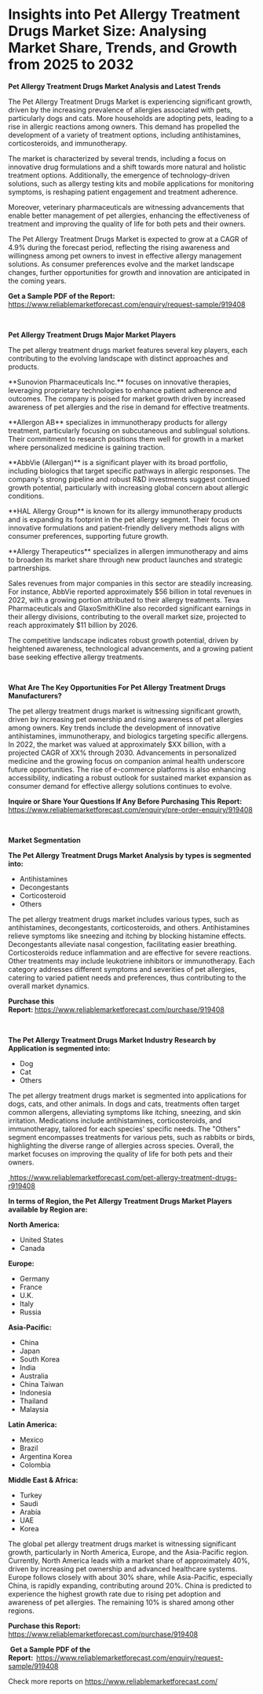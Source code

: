 <p><h1>Insights into Pet Allergy Treatment Drugs Market Size: Analysing Market Share, Trends, and Growth from 2025 to 2032</h1></p><p><strong>Pet Allergy Treatment Drugs Market Analysis and Latest Trends</strong></p>
<p><p>The Pet Allergy Treatment Drugs Market is experiencing significant growth, driven by the increasing prevalence of allergies associated with pets, particularly dogs and cats. More households are adopting pets, leading to a rise in allergic reactions among owners. This demand has propelled the development of a variety of treatment options, including antihistamines, corticosteroids, and immunotherapy.</p><p>The market is characterized by several trends, including a focus on innovative drug formulations and a shift towards more natural and holistic treatment options. Additionally, the emergence of technology-driven solutions, such as allergy testing kits and mobile applications for monitoring symptoms, is reshaping patient engagement and treatment adherence.</p><p>Moreover, veterinary pharmaceuticals are witnessing advancements that enable better management of pet allergies, enhancing the effectiveness of treatment and improving the quality of life for both pets and their owners. </p><p>The Pet Allergy Treatment Drugs Market is expected to grow at a CAGR of 4.9% during the forecast period, reflecting the rising awareness and willingness among pet owners to invest in effective allergy management solutions. As consumer preferences evolve and the market landscape changes, further opportunities for growth and innovation are anticipated in the coming years.</p></p>
<p><strong>Get a Sample PDF of the Report:&nbsp;</strong> <a href="https://www.reliablemarketforecast.com/enquiry/request-sample/919408?utm_campaign=2313&utm_medium=2&utm_source=Github&utm_content=ia&utm_term=07032025&utm_id=pet-allergy-treatment-drugs">https://www.reliablemarketforecast.com/enquiry/request-sample/919408</a></p>
<p>&nbsp;</p>
<p><strong>Pet Allergy Treatment Drugs Major Market Players</strong></p>
<p><p>The pet allergy treatment drugs market features several key players, each contributing to the evolving landscape with distinct approaches and products. </p><p>**Sunovion Pharmaceuticals Inc.** focuses on innovative therapies, leveraging proprietary technologies to enhance patient adherence and outcomes. The company is poised for market growth driven by increased awareness of pet allergies and the rise in demand for effective treatments. </p><p>**Allergon AB** specializes in immunotherapy products for allergy treatment, particularly focusing on subcutaneous and sublingual solutions. Their commitment to research positions them well for growth in a market where personalized medicine is gaining traction. </p><p>**AbbVie (Allergan)** is a significant player with its broad portfolio, including biologics that target specific pathways in allergic responses. The company's strong pipeline and robust R&D investments suggest continued growth potential, particularly with increasing global concern about allergic conditions.</p><p>**HAL Allergy Group** is known for its allergy immunotherapy products and is expanding its footprint in the pet allergy segment. Their focus on innovative formulations and patient-friendly delivery methods aligns with consumer preferences, supporting future growth.</p><p>**Allergy Therapeutics** specializes in allergen immunotherapy and aims to broaden its market share through new product launches and strategic partnerships. </p><p>Sales revenues from major companies in this sector are steadily increasing. For instance, AbbVie reported approximately $56 billion in total revenues in 2022, with a growing portion attributed to their allergy treatments. Teva Pharmaceuticals and GlaxoSmithKline also recorded significant earnings in their allergy divisions, contributing to the overall market size, projected to reach approximately $11 billion by 2026.</p><p>The competitive landscape indicates robust growth potential, driven by heightened awareness, technological advancements, and a growing patient base seeking effective allergy treatments.</p></p>
<p>&nbsp;</p>
<p><strong>What Are The Key Opportunities For Pet Allergy Treatment Drugs Manufacturers?</strong></p>
<p><p>The pet allergy treatment drugs market is witnessing significant growth, driven by increasing pet ownership and rising awareness of pet allergies among owners. Key trends include the development of innovative antihistamines, immunotherapy, and biologics targeting specific allergens. In 2022, the market was valued at approximately $XX billion, with a projected CAGR of XX% through 2030. Advancements in personalized medicine and the growing focus on companion animal health underscore future opportunities. The rise of e-commerce platforms is also enhancing accessibility, indicating a robust outlook for sustained market expansion as consumer demand for effective allergy solutions continues to evolve.</p></p>
<p><strong>Inquire or Share Your Questions If Any Before Purchasing This Report:</strong> <a href="https://www.reliablemarketforecast.com/enquiry/pre-order-enquiry/919408?utm_campaign=2313&utm_medium=2&utm_source=Github&utm_content=ia&utm_term=07032025&utm_id=pet-allergy-treatment-drugs">https://www.reliablemarketforecast.com/enquiry/pre-order-enquiry/919408</a></p>
<p>&nbsp;</p>
<p><strong>Market Segmentation</strong></p>
<p><strong>The Pet Allergy Treatment Drugs Market Analysis by types is segmented into:</strong></p>
<p><ul><li>Antihistamines</li><li>Decongestants</li><li>Corticosteroid</li><li>Others</li></ul></p>
<p><p>The pet allergy treatment drugs market includes various types, such as antihistamines, decongestants, corticosteroids, and others. Antihistamines relieve symptoms like sneezing and itching by blocking histamine effects. Decongestants alleviate nasal congestion, facilitating easier breathing. Corticosteroids reduce inflammation and are effective for severe reactions. Other treatments may include leukotriene inhibitors or immunotherapy. Each category addresses different symptoms and severities of pet allergies, catering to varied patient needs and preferences, thus contributing to the overall market dynamics.</p></p>
<p><strong>Purchase this Report:&nbsp;</strong><a href="https://www.reliablemarketforecast.com/purchase/919408?utm_campaign=2313&utm_medium=2&utm_source=Github&utm_content=ia&utm_term=07032025&utm_id=pet-allergy-treatment-drugs">https://www.reliablemarketforecast.com/purchase/919408</a></p>
<p>&nbsp;</p>
<p><strong>The Pet Allergy Treatment Drugs Market Industry Research by Application is segmented into:</strong></p>
<p><ul><li>Dog</li><li>Cat</li><li>Others</li></ul></p>
<p><p>The pet allergy treatment drugs market is segmented into applications for dogs, cats, and other animals. In dogs and cats, treatments often target common allergens, alleviating symptoms like itching, sneezing, and skin irritation. Medications include antihistamines, corticosteroids, and immunotherapy, tailored for each species' specific needs. The "Others" segment encompasses treatments for various pets, such as rabbits or birds, highlighting the diverse range of allergies across species. Overall, the market focuses on improving the quality of life for both pets and their owners.</p></p>
<p><a href="https://www.reliablemarketforecast.com/pet-allergy-treatment-drugs-r919408?utm_campaign=2313&utm_medium=2&utm_source=Github&utm_content=ia&utm_term=07032025&utm_id=pet-allergy-treatment-drugs">&nbsp;https://www.reliablemarketforecast.com/pet-allergy-treatment-drugs-r919408</a></p>
<p><strong>In terms of Region, the Pet Allergy Treatment Drugs Market Players available by Region are:</strong></p>
<p>
    <p> <strong> North America: </strong>
        <ul>
            <li>United States</li>
            <li>Canada</li>
        </ul>
        </p> 
    <p> <strong> Europe: </strong>
        <ul>
            <li>Germany</li>
            <li>France</li>
            <li>U.K.</li>
            <li>Italy</li>
            <li>Russia</li>
        </ul>
        </p> 
    <p> <strong> Asia-Pacific: </strong>
        <ul>
            <li>China</li>
            <li>Japan</li>
            <li>South Korea</li>
            <li>India</li>
            <li>Australia</li>
            <li>China Taiwan</li>
            <li>Indonesia</li>
            <li>Thailand</li>
            <li>Malaysia</li>
        </ul>
        </p> 
    <p> <strong> Latin America: </strong>
        <ul>
            <li>Mexico</li>
            <li>Brazil</li>
            <li>Argentina Korea</li>
            <li>Colombia</li>
        </ul>
        </p> 
    <p> <strong> Middle East & Africa: </strong>
        <ul>
            <li>Turkey</li>
            <li>Saudi</li>
            <li>Arabia</li>
            <li>UAE</li>
            <li>Korea</li>
        </ul>
    </p>
    </p>
<p><p>The global pet allergy treatment drugs market is witnessing significant growth, particularly in North America, Europe, and the Asia-Pacific region. Currently, North America leads with a market share of approximately 40%, driven by increasing pet ownership and advanced healthcare systems. Europe follows closely with about 30% share, while Asia-Pacific, especially China, is rapidly expanding, contributing around 20%. China is predicted to experience the highest growth rate due to rising pet adoption and awareness of pet allergies. The remaining 10% is shared among other regions.</p></p>
<p><strong>Purchase this Report: </strong><a href="https://www.reliablemarketforecast.com/purchase/919408?utm_campaign=2313&utm_medium=2&utm_source=Github&utm_content=ia&utm_term=07032025&utm_id=pet-allergy-treatment-drugs">https://www.reliablemarketforecast.com/purchase/919408</a></p>
<p>&nbsp;<strong>Get a Sample PDF of the Report:&nbsp;&nbsp;</strong><a href="https://www.reliablemarketforecast.com/enquiry/request-sample/919408?utm_campaign=2313&utm_medium=2&utm_source=Github&utm_content=ia&utm_term=07032025&utm_id=pet-allergy-treatment-drugs">https://www.reliablemarketforecast.com/enquiry/request-sample/919408</a></p>
<p><strong></strong></p>
<p>Check more reports on <a href="https://www.reliablemarketforecast.com/?utm_campaign=2313&utm_medium=2&utm_source=Github&utm_content=ia&utm_term=07032025&utm_id=pet-allergy-treatment-drugs">https://www.reliablemarketforecast.com/</a></p>
